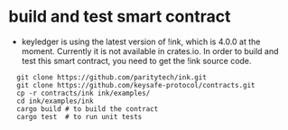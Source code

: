 # build and test smart contract
- keyledger is using the latest version of !ink, which is 4.0.0 at the moment. Currently it is  not available in crates.io. In order to build and test this smart contract, you need to get the !ink source code.
```
  git clone https://github.com/paritytech/ink.git
  git clone https://github.com/keysafe-protocol/contracts.git
  cp -r contracts/ink ink/examples/
  cd ink/examples/ink
  cargo build # to build the contract
  cargo test  # to run unit tests

